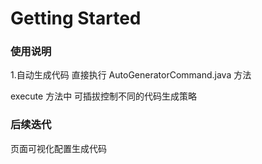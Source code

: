 # Getting Started

### 使用说明

1.自动生成代码
直接执行 AutoGeneratorCommand.java 方法

execute 方法中 可插拔控制不同的代码生成策略

### 后续迭代
页面可视化配置生成代码

